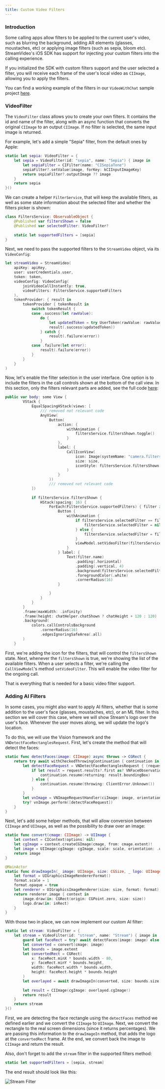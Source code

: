 ```yaml
---
title: Custom Video Filters
---
```


### Introduction

Some calling apps allow filters to be applied to the current user's video, such as blurring the background, adding AR elements (glasses, moustaches, etc) or applying image filters (such as sepia, bloom etc). StreamVideo's iOS SDK has support for injecting your custom filters into the calling experience.

If you initialized the SDK with custom filters support and the user selected a filter, you will receive each frame of the user's local video as `CIImage`, allowing you to apply the filters.

You can find a working example of the filters in our `VideoWithChat` sample project [here](https://github.com/GetStream/stream-video-ios-examples/tree/main/VideoWithChat).

### VideoFilter

The `VideoFilter` class allows you to create your own filters. It contains the id and name of the filter, along with an async function that converts the original `CIImage` to an output `CIImage`. If no filter is selected, the same input image is returned.

For example, let's add a simple "Sepia" filter, from the default ones by Apple:

```swift
static let sepia: VideoFilter = {
    let sepia = VideoFilter(id: "sepia", name: "Sepia") { image in
        let sepiaFilter = CIFilter(name: "CISepiaTone")
        sepiaFilter?.setValue(image, forKey: kCIInputImageKey)
        return sepiaFilter?.outputImage ?? image
    }
    return sepia
}()
```

We can create a helper `FilterService`, that will keep the available filters, as well as some state information about the selected filter and whether the filters picker is shown:

```swift
class FiltersService: ObservableObject {
    @Published var filtersShown = false
    @Published var selectedFilter: VideoFilter?
    
    static let supportedFilters = [sepia]
}
```

Next, we need to pass the supported filters to the `StreamVideo` object, via its `VideoConfig`:

```swift
let streamVideo = StreamVideo(
    apiKey: apiKey,
    user: userCredentials.user,
    token: token,
    videoConfig: VideoConfig(
        joinVideoCallInstantly: true,
        videoFilters: FiltersService.supportedFilters
    ),
    tokenProvider: { result in
        tokenProvider { tokenResult in
            switch tokenResult {
            case .success(let rawValue):
                do {
                    let updatedToken = try UserToken(rawValue: rawValue)
                    result(.success(updatedToken))
                } catch {
                    result(.failure(error))
                }
            case .failure(let error):
                result(.failure(error))
            }
        }
    }
)
```

Now, let's enable the filter selection in the user interface. One option is to include the filters in the call controls shown at the bottom of the call view. In this section, only the filters relevant parts are added, see the full code [here](https://github.com/GetStream/stream-video-ios-examples/blob/main/VideoWithChat/VideoWithChat/Sources/ChatCallControls.swift): 


```swift
public var body: some View {
        VStack {
            EqualSpacingHStack(views: [                
                /// removed not relevant code
                AnyView(
                    Button(
                        action: {
                            withAnimation {
                                filtersService.filtersShown.toggle()
                            }
                        },
                        label: {
                            CallIconView(
                                icon: Image(systemName: "camera.filters"),
                                size: size,
                                iconStyle: filtersService.filtersShown ? .primary : .transparent
                            )
                        }
                    ))
                    /// removed not relevant code
            ])            
            
            if filtersService.filtersShown {
                HStack(spacing: 16) {
                    ForEach(FiltersService.supportedFilters) { filter in
                        Button {
                            withAnimation {
                                if filtersService.selectedFilter == filter {
                                    filtersService.selectedFilter = nil
                                } else {
                                    filtersService.selectedFilter = filter
                                }
                                viewModel.setVideoFilter(filtersService.selectedFilter)
                            }
                        } label: {
                            Text(filter.name)
                                .padding(.horizontal)
                                .padding(.vertical, 4)
                                .background(filtersService.selectedFilter == filter ? Color.blue : Color.gray)
                                .foregroundColor(.white)
                                .cornerRadius(16)
                        }

                    }
                }
            }
        }
        .frame(maxWidth: .infinity)
        .frame(height: chatHelper.chatShown ? chatHeight + 120 : 120)
        .background(
            colors.callControlsBackground
                .cornerRadius(16)
                .edgesIgnoringSafeArea(.all)
        )
    }
```

First, we're adding the icon for the filters, that will control the `filtersShown` state. Next, whenever the `filtersShown` is true, we're showing the list of the available filters. When a user selects a filter, we're calling the `CallViewModel`'s method `setVideoFilter`. This will enable the video filter for the ongoing call.

That is everything that is needed for a basic video filter support.

### Adding AI Filters

In some cases, you might also want to apply AI filters, whether that is some addition to the user's face (glasses, moustaches, etc), or an ML filter. In this section we will cover this case, where we will show Stream's logo over the user's face. Whenever the user moves along, we will update the logo's location.

To do this, we will use the Vision framework and the `VNDetectFaceRectanglesRequest`. First, let's create the method that will detect the faces:

```swift
static func detectFaces(image: CIImage) async throws -> CGRect {
    return try await withCheckedThrowingContinuation { continuation in
        let detectFaceRequest = VNDetectFaceRectanglesRequest { (request, error) in
            if let result = request.results?.first as? VNFaceObservation {
                continuation.resume(returning: result.boundingBox)
            } else {
                continuation.resume(throwing: ClientError.Unknown())
            }
        }
        let vnImage = VNImageRequestHandler(ciImage: image, orientation: .downMirrored)
        try? vnImage.perform([detectFaceRequest])
    }
}
```

Next, let's add some helper methods, that will allow conversion between `CIImage` and `UIImage`, as well as the possibility to draw over an image:

```swift
static func convert(cmage: CIImage) -> UIImage {
    let context = CIContext(options: nil)
    let cgImage = context.createCGImage(cmage, from: cmage.extent)!
    let image = UIImage(cgImage: cgImage, scale: scale, orientation: .up)
    return image
}

@MainActor
static func drawImageIn(_ image: UIImage, size: CGSize, _ logo: UIImage, inRect: CGRect) -> UIImage {
    let format = UIGraphicsImageRendererFormat()
    format.scale = 1
    format.opaque = true
    let renderer = UIGraphicsImageRenderer(size: size, format: format)
    return renderer.image { context in
        image.draw(in: CGRect(origin: CGPoint.zero, size: size))
        logo.draw(in: inRect)
    }
}
```

With those two in place, we can now implement our custom AI filter:

```swift
static let stream: VideoFilter = {
    let stream = VideoFilter(id: "stream", name: "Stream") { image in
        guard let faceRect = try? await detectFaces(image: image) else { return image }
        let converted = convert(cmage: image)
        let bounds = image.extent
        let convertedRect = CGRect(
            x: faceRect.minX * bounds.width - 80,
            y: faceRect.minY * bounds.height,
            width: faceRect.width * bounds.width,
            height: faceRect.height * bounds.height
        )
        let overlayed = await drawImageIn(converted, size: bounds.size, streamLogo, inRect: convertedRect)
        
        let result = CIImage(cgImage: overlayed.cgImage!)
        return result
    }
    return stream
}()
```

First, we are detecting the face rectangle using the `detectFaces` method we defined earlier and we convert the `CIImage` to `UIImage`. Next, we convert the rectangle to the real screen dimensions (since it returns percentages). We are passing this information to the `drawImageIn` method, that adds the logo at the `convertedRect` frame. At the end, we convert back the image to `CIImage` and return the result.

Also, don't forget to add the `stream` filter in the supported filters method:

```swift
static let supportedFilters = [sepia, stream]
```

The end result should look like this:

![Stream Filter](../assets/stream_filter.jpg)